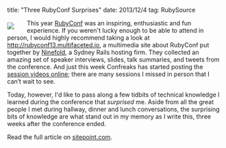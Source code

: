 title: "Three RubyConf Surprises"
date: 2013/12/4
tag: RubySource

<div style="float: left; padding: 7px 30px 0px 0px">
   <img src="http://patshaughnessy.net/assets/2013/11/26/heading-to-the-beach.png"/>
</div>

<p>This year <a href="http://rubyconf.org">RubyConf</a> was an inspiring, enthusiastic and fun experience. If you weren&apos;t lucky enough to be able to attend in person, I would highly recommend taking a look at <a href="http://rubyconf13.multifaceted.io">http://rubyconf13.multifaceted.io</a>, a multimedia site about RubyConf put together by <a href="http://www.ninefold.com">Ninefold</a>, a Sydney Rails hosting firm. They collected an amazing set of speaker interviews, slides, talk summaries, and tweets from the conference. And just this week Confreaks has started posting the <a href="http://www.confreaks.com/events/rubyconf2013">session videos online</a>; there are many sessions I missed in person that I can’t wait to see.</p>

<p>Today, however, I'd like to pass along a few tidbits of technical knowledge I learned during the conference that <em>surprised</em> me. Aside from all the great people I met during hallway, dinner and lunch conversations, the surprising bits of knowledge are what stand out in my memory as I write this, three weeks after the conference ended.</p>

Read the full article on [sitepoint.com](http://www.sitepoint.com/three-rubyconf-surprises/).
